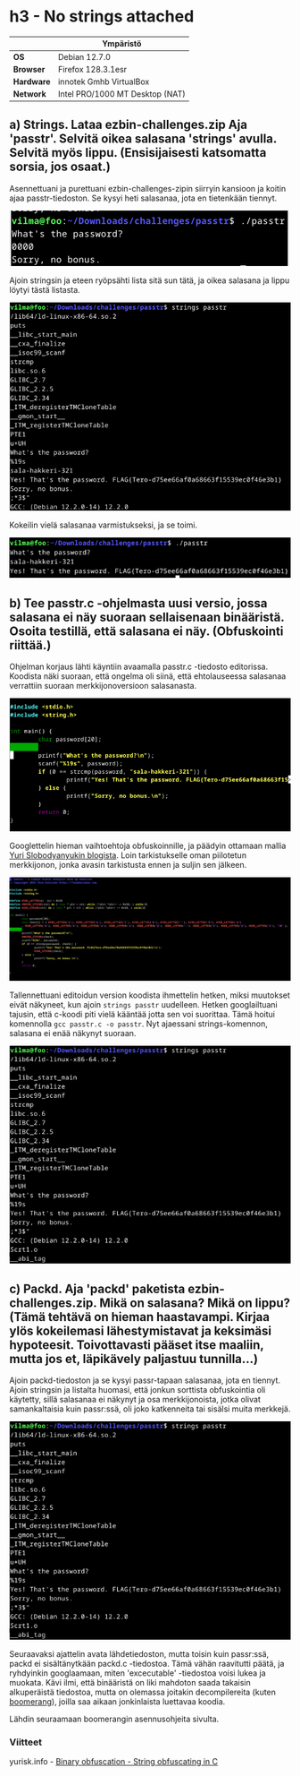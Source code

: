 # h3 - No strings attached
|       |   Ympäristö                |
|--------- | ------------------------------- |
| **OS** | Debian 12.7.0  |
| **Browser** | Firefox 128.3.1esr |
| **Hardware** | innotek Gmhb VirtualBox |
| **Network** | Intel PRO/1000 MT Desktop (NAT) |
## a) Strings. Lataa ezbin-challenges.zip Aja 'passtr'. Selvitä oikea salasana 'strings' avulla. Selvitä myös lippu. (Ensisijaisesti katsomatta sorsia, jos osaat.)

Asennettuani ja purettuani ezbin-challenges-zipin siirryin kansioon ja koitin ajaa passtr-tiedoston. Se kysyi heti salasanaa, jota en tietenkään tiennyt.

![passtr1](https://github.com/vparikainen/hakkerointi-haavoittuvuudet/blob/main/pics/h3-passtr1.png)

Ajoin stringsin ja eteen ryöpsähti lista sitä sun tätä, ja oikea salasana ja lippu löytyi tästä listasta.

![passtr1](https://github.com/vparikainen/hakkerointi-haavoittuvuudet/blob/main/pics/h3-passtr2.png)

Kokeilin vielä salasanaa varmistukseksi, ja se toimi.

![passtr1](https://github.com/vparikainen/hakkerointi-haavoittuvuudet/blob/main/pics/h3-passtr3.png)

## b) Tee passtr.c -ohjelmasta uusi versio, jossa salasana ei näy suoraan sellaisenaan binääristä. Osoita testillä, että salasana ei näy. (Obfuskointi riittää.)

Ohjelman korjaus lähti käyntiin avaamalla passtr.c -tiedosto editorissa. Koodista näki suoraan, että ongelma oli siinä, että ehtolauseessa salasanaa verrattiin suoraan merkkijonoversioon salasanasta. 

![passtr1](https://github.com/vparikainen/hakkerointi-haavoittuvuudet/blob/main/pics/h3-passtr4.png)

Googlettelin hieman vaihtoehtoja obfuskoinnille, ja päädyin ottamaan mallia [Yuri Slobodyanyukin blogista](#viitteet). Loin tarkistukselle oman piilotetun merkkijonon, jonka avasin tarkistusta ennen ja suljin sen jälkeen.

![passtr1](https://github.com/vparikainen/hakkerointi-haavoittuvuudet/blob/main/pics/h3-passtr5.png)

Tallennettuani editoidun version koodista ihmettelin hetken, miksi muutokset eivät näkyneet, kun ajoin ``strings passtr`` uudelleen. Hetken googlailtuani tajusin, että c-koodi piti vielä kääntää jotta sen voi suorittaa. Tämä hoitui komennolla ``gcc passtr.c -o passtr``. Nyt ajaessani strings-komennon, salasana ei enää näkynyt suoraan.

![passtr1](https://github.com/vparikainen/hakkerointi-haavoittuvuudet/blob/main/pics/h3-passtr6.png)

## c) Packd. Aja 'packd' paketista ezbin-challenges.zip. Mikä on salasana? Mikä on lippu? (Tämä tehtävä on hieman haastavampi. Kirjaa ylös kokeilemasi lähestymistavat ja keksimäsi hypoteesit. Toivottavasti pääset itse maaliin, mutta jos et, läpikävely paljastuu tunnilla...)

Ajoin packd-tiedoston ja se kysyi passr-tapaan salasanaa, jota en tiennyt. Ajoin stringsin ja listalta huomasi, että jonkun sorttista obfuskointia oli käytetty, sillä salasanaa ei näkynyt ja osa merkkijonoista, jotka olivat samankaltaisia kuin passr:ssä, oli joko katkenneita tai sisälsi muita merkkejä.

![VAIHDA KUVA](https://github.com/vparikainen/hakkerointi-haavoittuvuudet/blob/main/pics/h3-passtr6.png)

Seuraavaksi ajattelin avata lähdetiedoston, mutta toisin kuin passr:ssä, packd ei sisältänytkään packd.c -tiedostoa. Tämä vähän raavitutti päätä, ja ryhdyinkin googlaamaan, miten 'excecutable' -tiedostoa voisi lukea ja muokata. Kävi ilmi, että binääristä on liki mahdoton saada takaisin alkuperäistä tiedostoa, mutta on olemassa joitakin decompilereita (kuten [boomerang](https://boomerang.sourceforge.net/)), joilla saa aikaan jonkinlaista luettavaa koodia.

Lähdin seuraamaan boomerangin asennusohjeita sivulta. 


### Viitteet

yurisk.info - [Binary obfuscation - String obfuscating in C](https://yurisk.info/2017/06/25/binary-obfuscation-string-obfuscating-in-C/)

